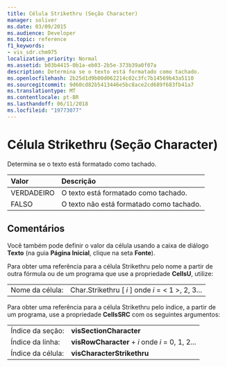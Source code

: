 ```yaml
---
title: Célula Strikethru (Seção Character)
manager: soliver
ms.date: 03/09/2015
ms.audience: Developer
ms.topic: reference
f1_keywords:
- vis_sdr.chm975
localization_priority: Normal
ms.assetid: b03b4415-0b1a-eb03-2b5e-373b39a0f07a
description: Determina se o texto está formatado como tachado.
ms.openlocfilehash: 2b25d1d9b00d062214c02c3fc7b14569b43a5110
ms.sourcegitcommit: 9d60cd82b5413446e5bc8ace2cd689f683fb41a7
ms.translationtype: MT
ms.contentlocale: pt-BR
ms.lasthandoff: 06/11/2018
ms.locfileid: "19773077"
---
```

# <a name="strikethru-cell-character-section"></a>Célula Strikethru (Seção Character)

Determina se o texto está formatado como tachado.
  
|**Valor**|**Descrição**|
|:-----|:-----|
|VERDADEIRO  <br/> |O texto está formatado como tachado.  <br/> |
|FALSO  <br/> |O texto não está formatado como tachado.  <br/> |
   
## <a name="remarks"></a>Comentários

Você também pode definir o valor da célula usando a caixa de diálogo **Texto** (na guia **Página Inicial**, clique na seta **Fonte**). 
  
Para obter uma referência para a célula Strikethru pelo nome a partir de outra fórmula ou de um programa que use a propriedade **CellsU**, utilize: 
  
|||
|:-----|:-----|
|Nome da célula:  <br/> |Char.Strikethru [ *i* ] onde *i* = < 1 >, 2, 3...  <br/> |
   
Para obter uma referência para a célula Strikethru pelo índice, a partir de um programa, use a propriedade **CellsSRC** com os seguintes argumentos: 
  
|||
|:-----|:-----|
|Índice da seção:  <br/> |**visSectionCharacter** <br/> |
|Índice da linha:  <br/> |**visRowCharacter** +  *i* onde *i* = 0, 1, 2...  <br/> |
|Índice da célula:  <br/> |**visCharacterStrikethru** <br/> |
   

